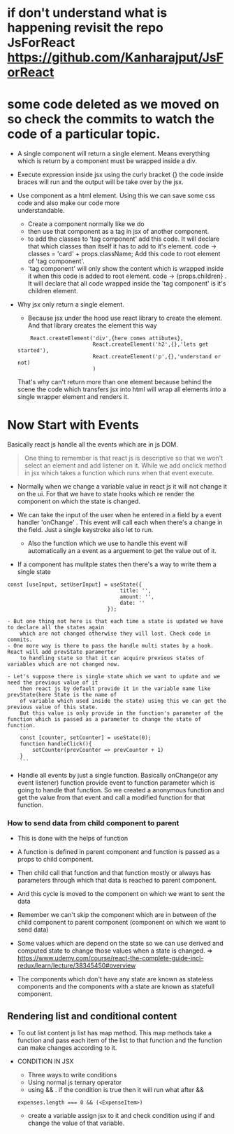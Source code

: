 # if don't understand what is happening revisit the repo JsForReact https://github.com/Kanharajput/JsForReact
# some code deleted as we moved on so check the commits to watch the code of a particular topic.
- A single component will return a single element. Means everything which is return by a component must be wrapped inside 
    a div.

- Execute expression inside jsx using the curly bracket {} the code inside braces will run and the output will be take over
    by the jsx.

- Use component as a html element. Using this we can save some css code and also make our code more         
    understandable.
    - Create a component normally like we do 
    - then use that component as a tag in jsx of another component.
    - to add the classes to 'tag component' add this code. It will declare that which classes than itself it 
        has to add to it's element. code -> classes = 'card' + props.className; Add this code to root element of
        'tag component'.
    - 'tag component' will only show the content which is wrapped inside it when this code is added to root 
        element. code -> {props.children} . It will declare that all code wrapped inside the 'tag component' is 
        it's children element.

- Why jsx only return a single element.
    - Because jsx under the hood use react library to create the element. And that library creates the element
    this way
    ```
        React.createElement('div',{here comes attibutes},
                            React.createElement('h2',{},'lets get started'),
                            React.createElement('p',{},'understand or not)
                            )
    ```
    That's why can't return more than one element because behind the scene the code which transfers jsx into 
    html will wrap all elements into a single wrapper element and renders it.

# Now Start with Events
Basically react js handle all the events which are in js DOM.
> One thing to remember is that react js is descriptive so that we won't select an element and add listener on it.
    While we add onclick method in jsx which takes a function which runs when that event execute.

- Normally when we change a variable value in react js it will not change it on the ui. For that we have to state hooks
    which re render the component on which the state is changed.

- We can take the input of the user when he entered in a field by a event handler 'onChange' . This event will call each
    when there's a change in the field. Just a single keystroke also let to run.
    - Also the function which we use to handle this event will automatically an a event as a arguement to get the value out
        of it.
    
- If a component has mulitple states then there's a way to write them a single state 
```
const [useInput, setUserInput] = useState({
                                    title: '',
                                    amount: '',
                                    date: ''
                                });
```

    - But one thing not here is that each time a state is updated we have to declare all the states again 
        which are not changed otherwise they will lost. Check code in commits.
    - One more way is there to pass the handle multi states by a hook. React will add prevState paramerter
        to handling state so that it can acquire previous states of variables which are not changed now.

    - Let's suppose there is single state which we want to update and we need the previous value of it
        then react js by default provide it in the variable name like prevState(here State is the name of
        of variable which used inside the state) using this we can get the previous value of this state.
        But this value is only provide in the function's parameter of the function which is passed as a parameter to change the state of function.
        ```
        const [counter, setCounter] = useState(0);
        function handleClick(){
            setCounter(prevCounter => prevCounter + 1)
        }
        ```

- Handle all events by just a single function. Basically onChange(or any event listener) function provide 
    event to function parameter which is going to handle that function. So we created a anonymous function and get the value from that event and call a modified function for that function.

### How to send data from child component to parent
- This is done with the helps of function
- A function is defined in parent component and function is passed as a props to child component.
- Then child call that function and that function mostly or always has parameters through which that data is
    reached to parent component.
- And this cycle is moved to the component on which we want to sent the data
- Remember we can't skip the component which are in between of the child component to parent component
    (component on which we want to send data)


- Some values which are depend on the state so we can use derived and computed state to change those values
    when a state is changed. => https://www.udemy.com/course/react-the-complete-guide-incl-redux/learn/lecture/38345450#overview

- The components which don't have any state are known as stateless components and the components with a state are known
    as statefull component.

## Rendering list and conditional content
- To out list content js list has map method. This map methods take a function and pass each item of the list to that
    function and the function can make changes according to it.

- CONDITION IN JSX
    - Three ways to write conditions
    - Using normal js ternary operator
    - using && . if the condition is true then it will run what after &&
    ```
    expenses.length === 0 && (<ExpenseItem>)
    ```
    - create a variable assign jsx to it and check condition using if and change the value of that variable.
